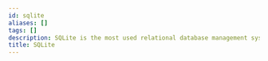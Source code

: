 ```yaml
---
id: sqlite
aliases: []
tags: []
description: SQLite is the most used relational database management system that is open-source and developed by C.
title: SQLite
---
```




